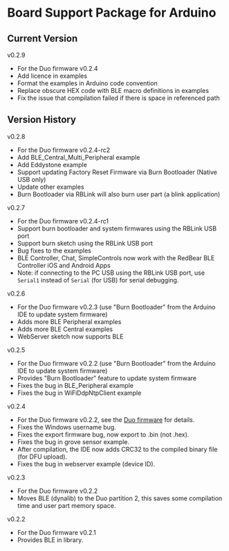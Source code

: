 # Board Support Package for Arduino

## Current Version

v0.2.9

* For the Duo firmware v0.2.4
* Add licence in examples
* Format the examples in Arduino code convention
* Replace obscure HEX code with BLE macro definitions in examples
* Fix the issue that compilation failed if there is space in referenced path
 
## Version History

v0.2.8

* For the Duo firmware v0.2.4-rc2
* Add BLE\_Central\_Multi\_Peripheral example
* Add Eddystone example
* Support updating Factory Reset Firmware via Burn Bootloader (Native USB only)
* Update other examples
* Burn Bootloader via RBLink will also burn user part (a blink application)

v0.2.7

* For the Duo firmware v0.2.4-rc1
* Support burn bootloader and system firmwares using the RBLink USB port
* Support burn sketch using the RBLink USB port
* Bug fixes to the examples
* BLE Controller, Chat, SimpleControls now work with the RedBear BLE Controller iOS and Android Apps
* Note: if connecting to the PC USB using the RBLink USB port, use `Serial1` instead of `Serial` (for USB) for serial debugging. 

v0.2.6

* For the Duo firmware v0.2.3 (use "Burn Bootloader" from the Arduino IDE to update system firmware)
* Adds more BLE Peripheral examples
* Adds more BLE Central examples
* WebServer sketch now supports BLE

v0.2.5

* For the Duo firmware v0.2.2 (use "Burn Bootloader" from the Arduino IDE to update system firmware)
* Provides "Burn Bootloader" feature to update system firmware
* Fixes the bug in BLE_Peripheral example
* Fixes the bug in WiFiDdpNtpClient example

v0.2.4

* For the Duo firmware v0.2.2, see the [Duo firmware](https://github.com/redbear/Duo/tree/master/firmware) for details.
* Fixes the Windows username bug.
* Fixes the export firmware bug, now export to .bin (not .hex). 
* Fixes the bug in grove sensor example.
* After compilation, the IDE now adds CRC32 to the compiled binary file (for DFU upload).
* Fixes the bug in webserver example (device ID).

v0.2.3

* For the Duo firmware v0.2.2
* Moves BLE (dynalib) to the Duo partition 2, this saves some compilation time and user part memory space.

v0.2.2

* For the Duo firmware v0.2.1
* Provides BLE in library.

